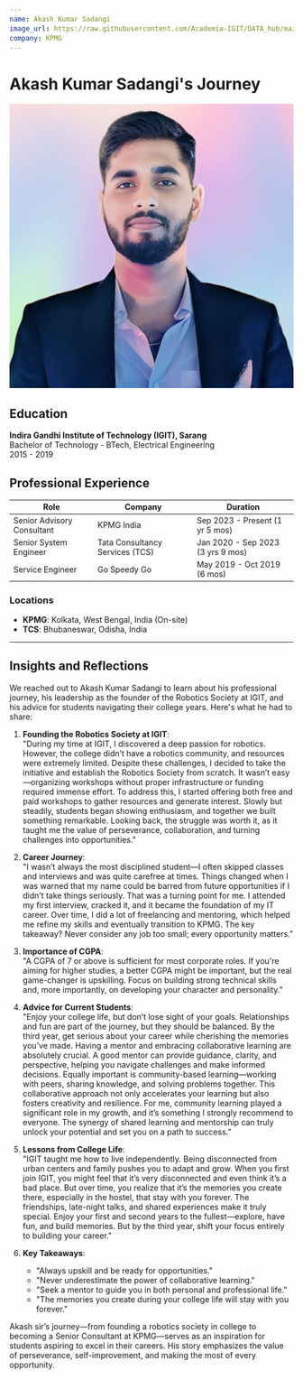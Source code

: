 ```yaml
---
name: Akash Kumar Sadangi
image_url: https://raw.githubusercontent.com/Academia-IGIT/DATA_hub/main/img/Akash%20Kumar%20Sadangi.jpg
company: KPMG
---
```


# Akash Kumar Sadangi's Journey  

![Akash Kumar Sadangi](https://raw.githubusercontent.com/Academia-IGIT/DATA_hub/main/img/Akash%20Kumar%20Sadangi.jpg)  

## Education  
**Indira Gandhi Institute of Technology (IGIT), Sarang**  
Bachelor of Technology - BTech, Electrical Engineering  
2015 - 2019  

## Professional Experience  
| Role                              | Company                  | Duration                     |  
|-----------------------------------|--------------------------|------------------------------|  
| Senior Advisory Consultant        | KPMG India               | Sep 2023 - Present (1 yr 5 mos) |  
| Senior System Engineer            | Tata Consultancy Services (TCS) | Jan 2020 - Sep 2023 (3 yrs 9 mos) |  
| Service Engineer                  | Go Speedy Go             | May 2019 - Oct 2019 (6 mos) |  

### Locations  
- **KPMG**: Kolkata, West Bengal, India (On-site)  
- **TCS**: Bhubaneswar, Odisha, India  

---  

## Insights and Reflections  

We reached out to Akash Kumar Sadangi to learn about his professional journey, his leadership as the founder of the Robotics Society at IGIT, and his advice for students navigating their college years. Here's what he had to share:  

1. **Founding the Robotics Society at IGIT**:  
   "During my time at IGIT, I discovered a deep passion for robotics. However, the college didn’t have a robotics community, and resources were extremely limited. Despite these challenges, I decided to take the initiative and establish the Robotics Society from scratch. It wasn’t easy—organizing workshops without proper infrastructure or funding required immense effort. To address this, I started offering both free and paid workshops to gather resources and generate interest. Slowly but steadily, students began showing enthusiasm, and together we built something remarkable. Looking back, the struggle was worth it, as it taught me the value of perseverance, collaboration, and turning challenges into opportunities."  

2. **Career Journey**:  
   "I wasn’t always the most disciplined student—I often skipped classes and interviews and was quite carefree at times. Things changed when I was warned that my name could be barred from future opportunities if I didn’t take things seriously. That was a turning point for me. I attended my first interview, cracked it, and it became the foundation of my IT career. Over time, I did a lot of freelancing and mentoring, which helped me refine my skills and eventually transition to KPMG. The key takeaway? Never consider any job too small; every opportunity matters."  
3. **Importance of CGPA**:  
   "A CGPA of 7 or above is sufficient for most corporate roles. If you're aiming for higher studies, a better CGPA might be important, but the real game-changer is upskilling. Focus on building strong technical skills and, more importantly, on developing your character and personality."  

4. **Advice for Current Students**:  
   "Enjoy your college life, but don’t lose sight of your goals. Relationships and fun are part of the journey, but they should be balanced. By the third year, get serious about your career while cherishing the memories you’ve made. Having a mentor and embracing collaborative learning are absolutely crucial. A good mentor can provide guidance, clarity, and perspective, helping you navigate challenges and make informed decisions. Equally important is community-based learning—working with peers, sharing knowledge, and solving problems together. This collaborative approach not only accelerates your learning but also fosters creativity and resilience. For me, community learning played a significant role in my growth, and it’s something I strongly recommend to everyone. The synergy of shared learning and mentorship can truly unlock your potential and set you on a path to success."  

5. **Lessons from College Life**:  
   "IGIT taught me how to live independently. Being disconnected from urban centers and family pushes you to adapt and grow. When you first join IGIT, you might feel that it’s very disconnected and even think it’s a bad place. But over time, you realize that it’s the memories you create there, especially in the hostel, that stay with you forever. The friendships, late-night talks, and shared experiences make it truly special. Enjoy your first and second years to the fullest—explore, have fun, and build memories. But by the third year, shift your focus entirely to building your career."  

6. **Key Takeaways**:  
   - "Always upskill and be ready for opportunities."  
   - "Never underestimate the power of collaborative learning."  
   - "Seek a mentor to guide you in both personal and professional life."  
   - "The memories you create during your college life will stay with you forever."  

Akash sir’s journey—from founding a robotics society in college to becoming a Senior Consultant at KPMG—serves as an inspiration for students aspiring to excel in their careers. His story emphasizes the value of perseverance, self-improvement, and making the most of every opportunity.  
